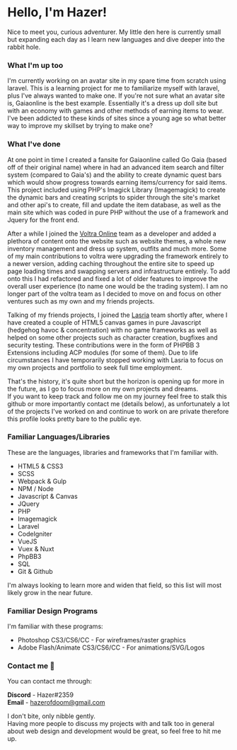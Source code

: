 # Hello, I'm Hazer!

Nice to meet you, curious adventurer.
My little den here is currently small but expanding each day as I learn new languages and dive deeper into the rabbit hole.

### What I'm up too

I'm currently working on an avatar site in my spare time from scratch using laravel.
This is a learning project for me to familiarize myself with laravel, plus I've always wanted to make one.
If you're not sure what an avatar site is, Gaiaonline is the best example.
Essentially it's a dress up doll site but with an economy with games and other methods of earning items to wear.
I've been addicted to these kinds of sites since a young age so what better way to improve my skillset by trying to make one?

### What I've done

At one point in time I created a fansite for Gaiaonline called Go Gaia (based off of their original name) where in had an advanced item search and filter system (compared to Gaia's) and the ability to create dynamic quest bars which would show progress towards earning items/currency for said items. This project included using PHP's Imagick Library (Imagemagick) to create the dynamic bars and creating scripts to spider through the site's market and other api's to create, fill and update the item database, as well as the main site which was coded in pure PHP without the use of a framework and Jquery for the front end.

After a while I joined the [Voltra Online](https://www.voltra.us) team as a developer and added a plethora of content onto the website such as website themes, a whole new inventory management and dress up system, outfits and much more. Some of my main contributions to voltra were upgrading the framework entirely to a newer version, adding caching throughout the entire site to speed up page loading times and swapping servers and infrastructure entirely. To add onto this I had refactored and fixed a lot of older features to improve the overall user experience (to name one would be the trading system). I am no longer part of the voltra team as I decided to move on and focus on other ventures such as my own and my friends projects.

Talking of my friends projects, I joined the [Lasria](https://www.lasria.com/) team shortly after, where I have created a couple of HTML5 canvas games in pure Javascript (hedgehog havoc & concentration) with no game frameworks as well as helped on some other projects such as character creation, bugfixes and security testing. These contributions were in the form of PHPBB 3 Extensions including ACP modules (for some of them). Due to life circumstances I have temporarily stopped working with Lasria to focus on my own projects and portfolio to seek full time employment.

That's the history, it's quite short but the horizon is opening up for more in the future, as I go to focus more on my own projects and dreams.    
If you want to keep track and follow me on my journey feel free to stalk this github or more importantly contact me (details below), as unfortunately a lot of the projects I've worked on and continue to work on are private therefore this profile looks pretty bare to the public eye.

### Familiar Languages/Libraries

These are the languages, libraries and frameworks that I'm familiar with.

- HTML5 & CSS3
- SCSS
- Webpack & Gulp
- NPM / Node
- Javascript & Canvas
- JQuery
- PHP
- Imagemagick
- Laravel
- CodeIgniter
- VueJS
- Vuex & Nuxt
- PhpBB3
- SQL
- Git & Github

I'm always looking to learn more and widen that field, so this list will most likely grow in the near future.

### Familiar Design Programs

I'm familiar with these programs:

- Photoshop CS3/CS6/CC - For wireframes/raster graphics
- Adobe Flash/Animate CS3/CS6/CC - For animations/SVG/Logos

### Contact me 👋

You can contact me through:

**Discord** - Hazer#2359    
**Email** - hazerofdoom@gmail.com

I don't bite, only nibble gently.    
Having more people to discuss my projects with and talk too in general about web design and development would be great, so feel free to hit me up.
